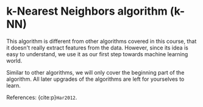 # k-Nearest Neighbors algorithm (k-NN)
This algorithm is different from other algorithms covered in this course, that it doesn't really extract features from the data. However, since its idea is easy to understand, we use it as our first step towards machine learning world.

Similar to other algorithms, we will only cover the beginning part of the algorithm. All later upgrades of the algorithms are left for yourselves to learn.

References: {cite:p}`Har2012`.